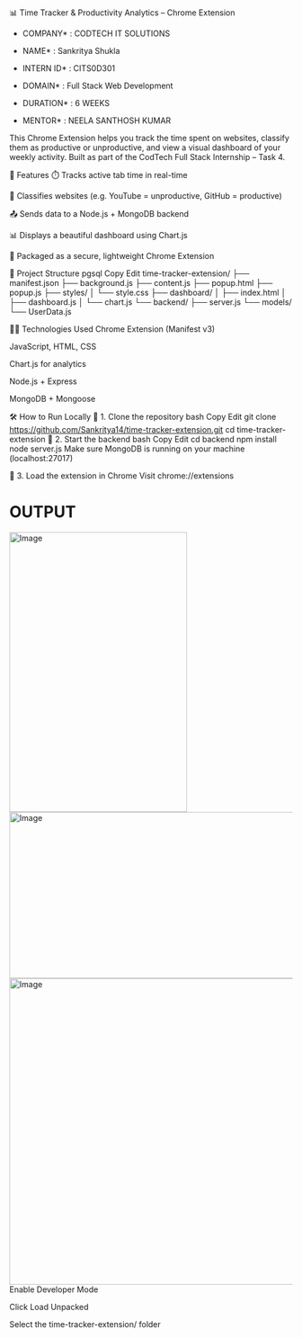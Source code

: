 📊 Time Tracker & Productivity Analytics – Chrome Extension

* COMPANY* : CODTECH IT SOLUTIONS

* NAME* : Sankritya Shukla

* INTERN ID* : CITS0D301

* DOMAIN* : Full Stack Web Development

* DURATION* : 6 WEEKS

* MENTOR* : NEELA SANTHOSH KUMAR

This Chrome Extension helps you track the time spent on websites, classify them as productive or unproductive, and view a visual dashboard of your weekly activity. Built as part of the CodTech Full Stack Internship – Task 4.

🚀 Features
⏱️ Tracks active tab time in real-time

🔗 Classifies websites (e.g. YouTube = unproductive, GitHub = productive)

📤 Sends data to a Node.js + MongoDB backend

📊 Displays a beautiful dashboard using Chart.js

🧩 Packaged as a secure, lightweight Chrome Extension

📁 Project Structure
pgsql
Copy
Edit
time-tracker-extension/
├── manifest.json
├── background.js
├── content.js
├── popup.html
├── popup.js
├── styles/
│   └── style.css
├── dashboard/
│   ├── index.html
│   ├── dashboard.js
│   └── chart.js
└── backend/
    ├── server.js
    └── models/
        └── UserData.js

🧑‍💻 Technologies Used
Chrome Extension (Manifest v3)

JavaScript, HTML, CSS

Chart.js for analytics

Node.js + Express

MongoDB + Mongoose

🛠️ How to Run Locally
🔹 1. Clone the repository
bash
Copy
Edit
git clone https://github.com/Sankritya14/time-tracker-extension.git
cd time-tracker-extension
🔹 2. Start the backend
bash
Copy
Edit
cd backend
npm install
node server.js
Make sure MongoDB is running on your machine (localhost:27017)

🔹 3. Load the extension in Chrome
Visit chrome://extensions

# OUTPUT

<img width="316" height="498" alt="Image" src="https://github.com/user-attachments/assets/f8f471a5-0b05-4621-aa20-48c04f900fc1" />
<img width="612" height="296" alt="Image" src="https://github.com/user-attachments/assets/747fb32b-3247-4d46-a407-cb4f177060ea" />
<img width="692" height="545" alt="Image" src="https://github.com/user-attachments/assets/82a793ba-7d31-484a-8944-cc36c489a602" />
Enable Developer Mode

Click Load Unpacked

Select the time-tracker-extension/ folder

